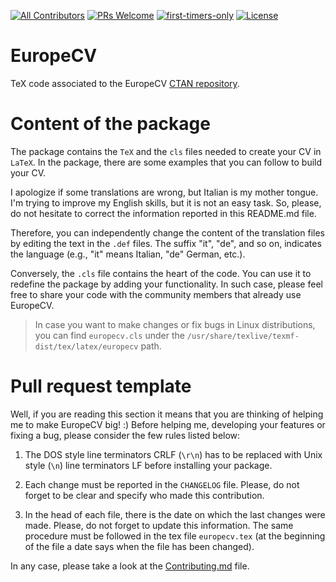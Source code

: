 [![All Contributors](https://img.shields.io/badge/all_contributors-28-orange.svg?style=flat-square)](#contributors)
[![PRs Welcome](https://img.shields.io/badge/PRs-welcome-brightgreen.svg?style=flat-square)](http://makeapullrequest.com)
[![first-timers-only](https://img.shields.io/badge/first--timers--only-friendly-blue.svg?style=flat-square)](https://www.firsttimersonly.com/)
[![License](https://svgshare.com/i/KPL.svg)](https://spdx.org/licenses/LPPL-1.3c.html)

# EuropeCV

TeX code associated to the EuropeCV [CTAN repository](https://ctan.org/pkg/europecv).

# Content of the package

The package contains the ```TeX``` and the ```cls``` files needed to create your CV in ```LaTeX```. In the package, there are some examples that you can follow to build your CV.

I apologize if some translations are wrong, but Italian is my mother tongue. I'm trying to improve my English skills, but it is not an easy task. So, please, do not hesitate to correct the information reported in this README.md file.

Therefore, you can independently change the content of the translation files by editing the text in the ```.def``` files. The suffix "it", "de", and so on, indicates the language (e.g., "it" means Italian, "de" German, etc.).

Conversely, the ```.cls``` file contains the heart of the code. You can use it to redefine the package by adding your functionality. In such case, please feel free to share your code with the community members that already use EuropeCV.

> In case you want to make changes or fix bugs in Linux distributions, you can find `europecv.cls` under the `/usr/share/texlive/texmf-dist/tex/latex/europecv` path.

# Pull request template

Well, if you are reading this section it means that you are thinking of helping me to make EuropeCV big! :) Before helping me, developing your features or fixing a bug, please consider the few rules listed below:

1. The DOS style line terminators CRLF (```\r\n```) has to be replaced with Unix style (```\n```) line terminators LF before installing your package.

2. Each change must be reported in the ```CHANGELOG``` file. Please, do not forget to be clear and specify who made this contribution.

3. In the head of each file, there is the date on which the last changes were made. Please, do not forget to update this information. The same procedure must be followed in the tex file ```europecv.tex``` (at the beginning of the file a date says when the file has been changed).

In any case, please take a look at the [Contributing.md](https://github.com/gsilano/EuropeCV/blob/master/CONTRIBUTING.md) file.
